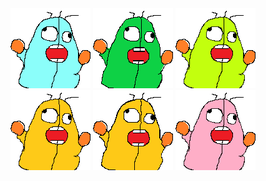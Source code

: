 
<img src="https://raw.githubusercontent.com/chatpig/chatpig.github.io/refs/heads/main/cgg.gif"/>
<img src="https://raw.githubusercontent.com/chatpig/chatpig.github.io/refs/heads/main/connector.gif"/>
<img src="https://raw.githubusercontent.com/chatpig/chatpig.github.io/refs/heads/main/lime.gif"/>
<img src="https://raw.githubusercontent.com/chatpig/chatpig.github.io/refs/heads/main/core.gif"/>
<img src="https://raw.githubusercontent.com/chatpig/chatpig.github.io/refs/heads/main/callgg.gif"/>
<img src="https://raw.githubusercontent.com/chatpig/chatpig.github.io/refs/heads/main/selector.gif"/>
